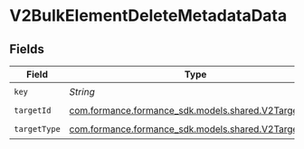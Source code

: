 # V2BulkElementDeleteMetadataData


## Fields

| Field                                                                                       | Type                                                                                        | Required                                                                                    | Description                                                                                 |
| ------------------------------------------------------------------------------------------- | ------------------------------------------------------------------------------------------- | ------------------------------------------------------------------------------------------- | ------------------------------------------------------------------------------------------- |
| `key`                                                                                       | *String*                                                                                    | :heavy_check_mark:                                                                          | N/A                                                                                         |
| `targetId`                                                                                  | [com.formance.formance_sdk.models.shared.V2TargetId](../../models/shared/V2TargetId.md)     | :heavy_check_mark:                                                                          | N/A                                                                                         |
| `targetType`                                                                                | [com.formance.formance_sdk.models.shared.V2TargetType](../../models/shared/V2TargetType.md) | :heavy_check_mark:                                                                          | N/A                                                                                         |
